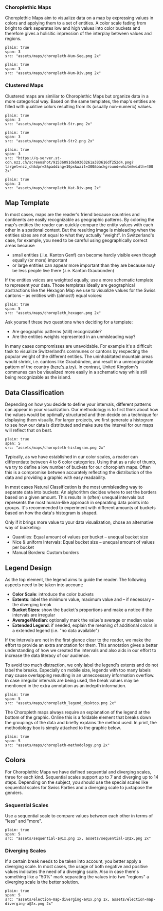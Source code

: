 

### Choroplethic Maps

Choroplethic Maps aim to visualize data on a map by expressing values in colors and applying them to a set of entities. A color scale fading from bright to dark seperates low and high values into color buckets and therefore gives a holisitic impression of the interplay between values and regions.

```image
plain: true
span: 3
src: "assets/maps/choropleth-Num-Seq.png 2x"
```

```image
plain: true
span: 3
src: "assets/maps/choropleth-Num-Div.png 2x"
```

### Clustered Maps

Clustered maps are similiar to Choroplethic Maps but organize data in a more categorical way. Based on the same templates, the map's entities are filled with qualitive colors resulting from its (usually non-numeric) values.

```image
plain: true
span: 3
src: "assets/maps/choropleth-Str.png 2x"
```
```image
plain: true
span: 3
src: "assets/maps/choropleth-Str2.png 2x"
```

```image
plain: true
span: 3
src: "https://q-server.st-cdn.nzz.ch/screenshot/91536091deb9363261a383616df252d4.png?target=nzz_ch&dpr=2&padding=10px&wait=300&background=white&width=400 2x"
```

```image
plain: true
span: 3
src: "assets/maps/choropleth_Kat-Div.png 2x"
```

## Map Template

In most cases, maps are the reader's friend because countries and continents are easily recognizable as geographic patterns. By coloring the map's entities the reader can quickly compare the entity values with each other in a spational context. But the resulting image is misleading when the entities sizes are not equal to what they actually "weight". In Switzerland's case, for example, you need to be careful using geographically correct areas because

- small entities (.i.e. Kanton Genf) can become hardly visible even though equally (or more) important
- or large entities can appear more important than they are because may be less people live there (.i.e. Kanton Graubünden)

If the entities voices are weighted equally, use a more schematic template to represent your data. Those templates ideally are geographical abstractions like the Hexagon Map we use to visualize values for the Swiss cantons – as entities with (almost!) equal voices:

```image
plain: true
span: 5
src: "assets/maps/choropleth_hexagon.png 2x"
```

Ask yourself these two questions when deciding for a template:

- Are geographic patterns (still) recognizable?
- Are the entities weights represented in an unmisleading way?

In many cases compromisses are unavoidable. For example it's a difficult task to visualize Switzerland's communes or cantons by respecting the popular weight of the different entities. The uninhabitated mountain areas would shrink, i.e. cantons like Graubünden, and result in a unrecognizable pattern of the country ([here's a try](http://www.ralphstraumann.ch/blog/2013/05/creating-a-hexagonal-cartogram/)). In contrast, United Kingdom's communes can be visualized more easily in a schematic way while still being recognizable as the island.

## Data Classification

Depending on how you decide to define your intervals, different patterns can appear in your visualization. Our methodology is to first think about how the values would be optimally structured and then decide on a technique for displaying them visually. For larger projects, we first generate a histogram to see how our data is distributed and make sure the interval for our maps will reflect that on best.

```image
plain: true
span: 5
src: "assets/maps/choropleth-histogram.png 2x"
```

Typically, as we have established in our color scales, a reader can differentiate between 4 to 6 color categories. Using that as a rule of thumb, we try to define a low number of buckets for our choropleth maps. Often this is a compromise between accurately reflecting the distribution of the data and providing a graphic with easy readability.

In most cases Natural Classification is the most unmisleading way to separate data into buckets: An alghorithm decides where to set the borders based on a given amount. This results in (often) unequal intervals but represents the most human-like approach in separating data points into groups. It's recommended to experiment with different amounts of buckets based on how the data's histogram is shaped.

Only if it brings more value to your data visualization, chose an alternative way of bucketing:

- Quantiles: Equal amount of values per bucket – unequal bucket size
- Nice & uniform Intervals: Equal bucket size – unequal amount of values per bucket
- Manual Borders: Custom borders

## Legend Design

As the top element, the legend aims to guide the reader. The following aspects need to be taken into account:

- **Color Scale**: introduce the color buckets
- **Extents**: label the minimum value, maximum value and – if necessary – the diverging break
- **Bucket Sizes**: show the bucket's proportions and make a notice if the intervals are irregular
- **Average/Median**: optionally mark the value's average or median value
- **Extended Legend**: if needed, explain the meaning of additional colors in a extended legend (i.e. "no data available")

If the intervals are not in the first glance clear to the reader, we make the effort to provide an extra annotation for them. This annotation gives a better understanding of how we created the intervals and also aids in our effort to increase the data literacy of our audience.

To avoid too much distraction, we only label the legend's extents and do not label the breaks. Especially on mobile size, legends with too many labels may cause overlapping resulting in an unneccessary information overflow. In case irregular intervals are being used, the break values may be mentioned in the extra annotation as an indepth information.

```image
plain: true
span: 5
src: "assets/maps/choropleth_legend_desktop.png 2x"
```

The Choropleth maps always require an explanation of the legend at the bottom of the graphic. Online this is a foldable element that breaks down the groupings of the data and briefly explains the method used. In print, the methodology box is simply attached to the graphic below.

```image
plain: true
span: 5
src: "assets/maps/choropleth-methodology.png 2x"
```

## Colors

For Choroplethic Maps we have defined sequential and diverging scales, three for each kind. Sequential scales support up to 7 and diverging up to 14 steps. Depending on the subject, you should use the special scales like sequential scales for Swiss Parties and a diverging scale to juxtapose the genders.

### Sequential Scales

Use a sequential scale to compare values between each other in terms of "less" and "more".

```image
plain: true
span: 5
src: "assets/sequential-1@1x.png 1x, assets/sequential-1@2x.png 2x"
```

### Diverging Scales

If a certain break needs to be taken into account, you better apply a diverging scale. In most cases, the usage of both negative and positive values indicates the need of a diverging scale. Also in case there's something like a "50%" mark separating the values into two "regions" a diverging scale is the better solution.

```image
plain: true
span: 5
src: "assets/election-map-diverging-a@1x.png 1x, assets/election-map-diverging-a@2x.png 2x"
```
